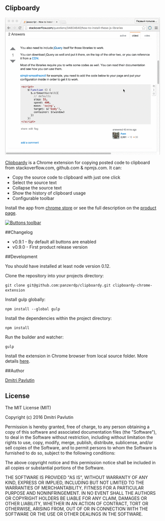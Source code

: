 ## Clipboardy

<img src="docs/images/clipboardy_screen_recording.gif" width="600px"/>

[Clipboardy][chrome-store-url] is a Chrome extension for copying posted code to clipboard from stackoverflow.com, github.com & npmjs.com. It can:

*  Copy the source code to clipboard with just one click
*  Select the source text
*  Collapse the source text
*  Show the history of clipboard usage
*  Configurable toolbar

Install the app from [chrome store][chrome-store-url] or see the full description on the [product page][product-page-url].

[![Buttons toolbar](http://rainsoft.io/content/images/2016/01/ChromeWebStore_Badge_v2_340x96.png)][chrome-store-url]

##Changelog

* v0.9.1 - By default all buttons are enabled
* v0.9.0 - First product release version

##Development

You should have installed at least node version 0.12.  

Clone the repository into your projects directory:
```
git clone git@github.com:panzerdp/clipboardy.git clipboardy-chrome-extension
```

Install gulp globally:
```
npm install --global gulp
```

Install the dependencies within the project directory:
```
npm install
```

Run the builder and watcher:
```
gulp
```

Install the extension in Chrome browser from local source folder. More details [here](https://developer.chrome.com/extensions/getstarted#unpacked).

##Author

[Dmitri Pavlutin](http://rainsoft.io/about-me/)

## License
The MIT License (MIT)

Copyright (c) 2016 Dmitri Pavlutin

Permission is hereby granted, free of charge, to any person obtaining a copy
of this software and associated documentation files (the "Software"), to deal
in the Software without restriction, including without limitation the rights
to use, copy, modify, merge, publish, distribute, sublicense, and/or sell
copies of the Software, and to permit persons to whom the Software is
furnished to do so, subject to the following conditions:

The above copyright notice and this permission notice shall be included in all
copies or substantial portions of the Software.

THE SOFTWARE IS PROVIDED "AS IS", WITHOUT WARRANTY OF ANY KIND, EXPRESS OR
IMPLIED, INCLUDING BUT NOT LIMITED TO THE WARRANTIES OF MERCHANTABILITY,
FITNESS FOR A PARTICULAR PURPOSE AND NONINFRINGEMENT. IN NO EVENT SHALL THE
AUTHORS OR COPYRIGHT HOLDERS BE LIABLE FOR ANY CLAIM, DAMAGES OR OTHER
LIABILITY, WHETHER IN AN ACTION OF CONTRACT, TORT OR OTHERWISE, ARISING FROM,
OUT OF OR IN CONNECTION WITH THE SOFTWARE OR THE USE OR OTHER DEALINGS IN THE
SOFTWARE.

[chrome-store-url]: https://chrome.google.com/webstore/detail/clipboardy/gkafpbdjggkmmngaamlghmigadfaalhc
[product-page-url]: http://rainsoft.io/clipboardy-chrome-extension